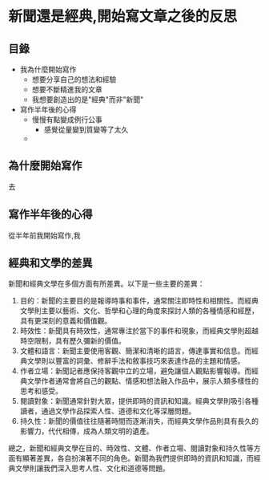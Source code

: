 # 新聞還是經典,開始寫文章之後的反思

## 目錄
- 我為什麼開始寫作
  - 想要分享自己的想法和經驗
  - 想要不斷精進我的文章
  - 我想要創造出的是"經典"而非"新聞"
- 寫作半年後的心得
  - 慢慢有點變成例行公事
    - 感覺從量變到質變等了太久
  - 


## 為什麼開始寫作
去

## 寫作半年後的心得

從半年前我開始寫作,我

## 經典和文學的差異

新聞和經典文學在多個方面有所差異。以下是一些主要的差異：

1. 目的：新聞的主要目的是報導時事和事件，通常關注即時性和相關性。而經典文學則主要以藝術、文化、哲學和心理的角度來探討人類的各種情感和經歷，具有更深刻的意義和價值觀。
2. 時效性：新聞具有時效性，通常專注於當下的事件和現象，而經典文學則超越時空限制，具有歷久彌新的價值。
3. 文體和語言：新聞主要使用客觀、簡潔和清晰的語言，傳達事實和信息。而經典文學則以豐富的詞彙、修辭手法和敘事技巧來表達作品的主題和情感。
4. 作者立場：新聞記者應保持客觀中立的立場，避免讓個人觀點影響報導。而經典文學作者通常會將自己的觀點、情感和想法融入作品中，展示人類多樣性的思考和感受。
5. 閱讀對象：新聞通常針對大眾，提供即時的資訊和知識。經典文學則吸引各種讀者，通過文學作品探索人性、道德和文化等深層問題。
6. 持久性：新聞的價值往往隨著時間而逐漸消失，而經典文學作品則具有長久的影響力，代代相傳，成為人類文明的遺產。

總之，新聞和經典文學在目的、時效性、文體、作者立場、閱讀對象和持久性等方面有顯著差異，各自扮演著不同的角色。新聞為我們提供即時的資訊和知識，而經典文學則讓我們深入思考人性、文化和道德等問題。

